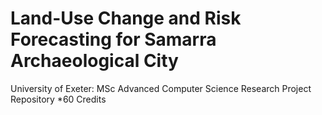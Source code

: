 # Land-Use Change and Risk Forecasting for Samarra Archaeological City
University of Exeter: MSc Advanced Computer Science Research Project Repository *60 Credits 
